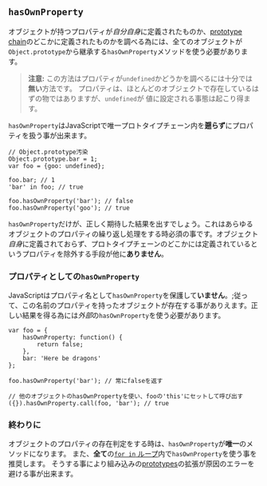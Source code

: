 ## `hasOwnProperty`

オブジェクトが持つプロパティが*自分自身*に定義されたものか、[prototype chain](#object.prototype)のどこかに定義されたものかを調べる為には、全てのオブジェクトが`Object.prototype`から継承する`hasOwnProperty`メソッドを使う必要があります。

> **注意:** この方法はプロパティが`undefined`かどうかを調べるには十分では**無い**方法です。
> プロパティは、ほとんどのオブジェクトで存在しているはずの物ではありますが、`undefined`が
> 値に設定される事態は起こり得ます。

`hasOwnProperty`はJavaScriptで唯一プロトタイプチェーン内を**遡らず**にプロパティを扱う事が出来ます。

    // Object.prototype汚染
    Object.prototype.bar = 1; 
    var foo = {goo: undefined};

    foo.bar; // 1
    'bar' in foo; // true

    foo.hasOwnProperty('bar'); // false
    foo.hasOwnProperty('goo'); // true

`hasOwnProperty`だけが、正しく期待した結果を出すでしょう。これはあらゆるオブジェクトのプロパティの繰り返し処理をする時必須の事です。オブジェクト*自身*に定義されておらず、プロトタイプチェーンのどこかには定義されているというプロパティを除外する手段が他に**ありません**。

### プロパティとしての`hasOwnProperty`

JavaScriptはプロパティ名として`hasOwnProperty`を保護して**いません**。;従って、この名前のプロパティを持ったオブジェクトが存在する事がありえます。正しい結果を得る為には*外部*の`hasOwnProperty`を使う必要があります。

    var foo = {
        hasOwnProperty: function() {
            return false;
        },
        bar: 'Here be dragons'
    };

    foo.hasOwnProperty('bar'); // 常にfalseを返す

    // 他のオブジェクトのhasOwnPropertyを使い、fooの'this'にセットして呼び出す
    ({}).hasOwnProperty.call(foo, 'bar'); // true

### 終わりに

オブジェクトのプロパティの存在判定をする時は、`hasOwnProperty`が**唯一**のメソッドになります。
また、**全て**の[`for in` ループ](#object.forinloop)内で`hasOwnProperty`を使う事を推奨します。
そうする事により組み込みの[prototypes](#object.prototype)の拡張が原因のエラーを避ける事が出来ます。

